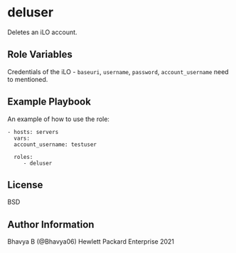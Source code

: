 deluser
=======

Deletes an iLO account.

Role Variables
--------------

Credentials of the iLO - `baseuri`, `username`, `password`, `account_username` need to mentioned.

Example Playbook
----------------

An example of how to use the role: 

    - hosts: servers
      vars:
      account_username: testuser
      
      roles:
         - deluser

License
-------

BSD

Author Information
------------------

Bhavya B (@Bhavya06) Hewlett Packard Enterprise 2021 